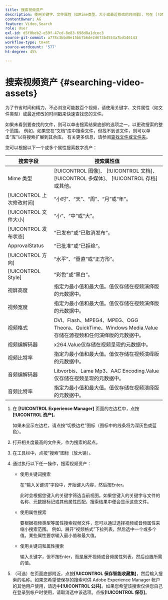 ```yaml
---
title: 搜索视频资产
description: 使用关键字、文件属性（如Mime类型、大小或最近修改的时间戳），可在 [!DNL Experience Manager] Assets中快速查找文件。
contentOwner: AG
feature: Video,Search
role: User
exl-id: d5f0beb2-e59f-47cd-8e83-698d8a1dcec3
source-git-commit: a778c3bbd0e15bb7b6de2d673b4553a7bd146143
workflow-type: tm+mt
source-wordcount: '577'
ht-degree: 45%

---
```


# 搜索视频资产 {#searching-video-assets}

为了节省时间和精力，不必浏览可能数百个视频，请使用关键字、文件属性（如文件类型）或最近修改的时间戳来快速查找您的文件。

如果未看到要查找的文件，则可以单击搜索结果底部的选项之一，以更改搜索的整个范围。 例如，如果您在“文档”库中搜索文件，但找不到该文件，则可以单击“库”以将搜索扩展到其余库。 有关更多信息，请参阅[查找文件或文件夹](https://windows.microsoft.com/en-us/windows7/find-a-file-or-folder)。

您可以根据以下一个或多个属性搜索数字资产：

| 搜索字段 | 搜索属性值 |
|---|---|
| Mime 类型 | [!UICONTROL 图像]、 [!UICONTROL 文档]、 [!UICONTROL 多媒体]、 [!UICONTROL 存档]或其他。 |
| [!UICONTROL 上次修改时间] | “小时”、“天”、“周”、“月”或“年”。 |
| [!UICONTROL 文件大小] | “小”、“中”或“大”。 |
| [!UICONTROL 发布状态] | “已发布”或“已取消发布”。 |
|  ApprovalStatus | “已批准”或“已拒绝”。 |
| [!UICONTROL 方向] | “水平”、“垂直”或“正方形”。 |
| [!UICONTROL Style] | “彩色”或“黑白”。 |
| 视屏高度 | 指定为最小值和最大值。值仅存储在视频演绎版的元数据中。 |
| 视频宽度 | 指定为最小值和最大值。值仅存储在视频演绎版的元数据中。 |
| 视频格式 | DVI、Flash、MPEG4、MPEG、OGG Theora、QuickTime、Windows Media.Value存储在源视频和任何演绎版的元数据中。 |
| 视频编解码器 | x264.Value仅存储在视频呈现的元数据中。 |
| 视频比特率 | 指定为最小值和最大值。值仅存储在视频演绎版的元数据中。 |
| 音频编解码器 | Libvorbis、Lame Mp3、AAC Encoding.Value仅存储在视频呈现的元数据中。 |
| 音频比特率 | 指定为最小值和最大值。值仅存储在视频演绎版的元数据中。 |

1. 在 **[!UICONTROL Experience Manager]** 页面的左边栏中，点按&#x200B;**[!UICONTROL 资产]**。

   如果未显示左边栏，请点按“切换边栏”图标（图标中的线条将为深灰色或蓝色）。

1. 打开相关度最高的文件夹，作为搜索的起点。
1. 在工具栏中，点按“搜索”图标（放大镜）。
1. 通过执行以下任一操作，搜索视频资产：

   * 使用关键词搜索

      在“输入关键词”字段中，开始键入内容，然后按Enter。

      此时会根据您键入的关键字筛选当前视图。如果您键入的关键字与文件的名称、元数据标记或其他属性匹配，搜索结果中便会显示这些文件。

   * 使用属性搜索

      要根据视频类型等属性搜索视频文件，您可以通过选择视频或音频属性来缩小搜索范围。 例如，展开“视频格式”下拉列表，然后选中一个或多个值。某些属性要求输入最小值和最大值。

   * 使用关键词和属性搜索

      输入关键字，但不按Enter，而是展开视频或音频属性列表，然后设置所需的值。

1. （可选）在页面底部附近，点按&#x200B;**[!UICONTROL 保存智能收藏集]**，然后输入搜索的名称。如果您希望使保存的搜索可供 Adobe Experience Manager 帐户的其他用户使用，请选中&#x200B;**[!UICONTROL 公共]**。如果您希望该搜索仅供您自己在登录到帐户时使用，请取消选中该选项。点按&#x200B;**[!UICONTROL 保存]**。
